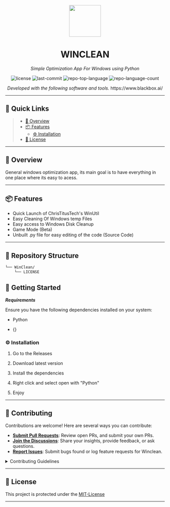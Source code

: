 <p align="center">
  <img src="https://cdn-icons-png.flaticon.com/512/6295/6295417.png" width="100" />
</p>
<p align="center">
    <h1 align="center">WINCLEAN</h1>
</p>
<p align="center">
    <em>Simple Optimization App For Windows using Python</em>
</p>
<p align="center">
	<img src="https://img.shields.io/github/license/vanitiez/WinClean?style=flat&color=0080ff" alt="license">
	<img src="https://img.shields.io/github/last-commit/vanitiez/WinClean?style=flat&logo=git&logoColor=white&color=0080ff" alt="last-commit">
	<img src="https://img.shields.io/github/languages/top/vanitiez/WinClean?style=flat&color=0080ff" alt="repo-top-language">
	<img src="https://img.shields.io/github/languages/count/vanitiez/WinClean?style=flat&color=0080ff" alt="repo-language-count">
<p>
<p align="center">
		<em>Developed with the following software and tools.</em>
	https://www.blackbox.ai/
</p>
<p align="center">
	</p>
<hr>

## 🔗 Quick Links

> - [📍 Overview](#-overview)
> - [📦 Features](#-features)
>   - [⚙️ Installation](#️-installation)
> - [📄 License](#-license)
---

## 📍 Overview

General windows optimization app, its main goal is to have everything in one place where its easy to acess.

---

## 📦 Features

- Quick Launch of ChrisTitusTech's WinUtil
- Easy Cleaning Of Windows temp Files
- Easy access to Windows Disk Cleanup
- Game Mode (Beta)
- Unbuilt .py file for easy editing of the code (Source Code)

---

## 📂 Repository Structure

```sh
└── WinClean/
    └── LICENSE
```

## 🚀 Getting Started

***Requirements***

Ensure you have the following dependencies installed on your system:
- Python

* {}

### ⚙️ Installation

1. Go to the Releases

2. Download latest version

3. Install the dependencies

4. Right click and select open with "Python" 

5. Enjoy

---

## 🤝 Contributing

Contributions are welcome! Here are several ways you can contribute:

- **[Submit Pull Requests](https://github.com/vanitiez/WinClean/blob/main/CONTRIBUTING.md)**: Review open PRs, and submit your own PRs.
- **[Join the Discussions](https://github.com/vanitiez/WinClean/discussions)**: Share your insights, provide feedback, or ask questions.
- **[Report Issues](https://github.com/vanitiez/WinClean/issues)**: Submit bugs found or log feature requests for Winclean.

<details closed>
    <summary>Contributing Guidelines</summary>

1. **Fork the Repository**: Start by forking the project repository to your GitHub account.
2. **Clone Locally**: Clone the forked repository to your local machine using a Git client.
   ```sh
   git clone https://github.com/vanitiez/WinClean
   ```
3. **Create a New Branch**: Always work on a new branch, giving it a descriptive name.
   ```sh
   git checkout -b new-feature-x
   ```
4. **Make Your Changes**: Develop and test your changes locally.
5. **Commit Your Changes**: Commit with a clear message describing your updates.
   ```sh
   git commit -m 'Implemented new feature x.'
   ```
6. **Push to GitHub**: Push the changes to your forked repository.
   ```sh
   git push origin new-feature-x
   ```
7. **Submit a Pull Request**: Create a PR against the original project repository. Clearly describe the changes and their motivations.

Once your PR is reviewed and approved, it will be merged into the main branch.

</details>

---

## 📄 License

This project is protected under the [MIT-License](https://choosealicense.com/licenses)

---


